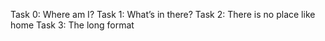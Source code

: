 Task 0: Where am I?
Task 1: What’s in there?
Task 2: There is no place like home
Task 3: The long format
